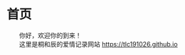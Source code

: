 # 首页
&emsp;&emsp;你好，欢迎你的到来！<br/>
&emsp;&emsp;这里是桐和辰的爱情记录网站 <https://tlc191026.github.io>
<style>
 /* 初始设置，背景图片位于左上角 */
body {
    background-image: url('https://raw.githubusercontent.com/tlc191026/tlc191026.github.io/master/img/others/background.jpg');
    background-size: cover;
    background-repeat: no-repeat;
    background-position: left top; /* 水平居左，垂直靠顶部 */
}

/* 在移动设备上更改背景图片的位置 */
@media (max-width: 768px) {
    body {
        background-position: right 400% top; /* 水平居左，垂直居中 */
    }
}
</style>


